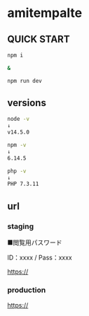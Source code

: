 # amitempalte

## QUICK START

```zsh
npm i

&

npm run dev
```

## versions

```zsh
node -v
↓
v14.5.0

npm -v
↓
6.14.5

php -v
↓
PHP 7.3.11
```

## url

### staging

■閲覧用パスワード

ID：xxxx / Pass：xxxx

<https://>

### production

<https://>
